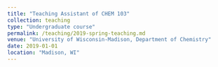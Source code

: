```yaml
---
title: "Teaching Assistant of CHEM 103"
collection: teaching
type: "Undergraduate course"
permalink: /teaching/2019-spring-teaching.md
venue: "University of Wisconsin-Madison, Department of Chemistry"
date: 2019-01-01
location: "Madison, WI"
---
```


